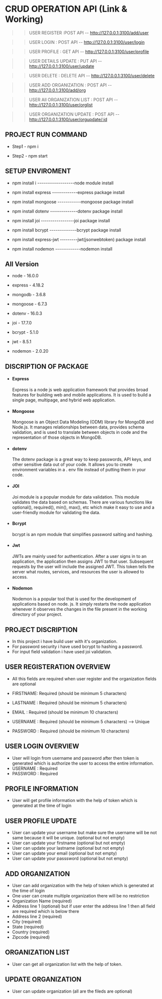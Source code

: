 # CRUD OPERATION API (Link & Working)

  >>USER REGISTER :POST API -- http://127.0.0.1:3100/add/user 
  
  >>USER LOGIN : POST API -- http://127.0.0.1:3100/user/login
  
  >>USER PROFILE : GET API -- http://127.0.0.1:3100/user/profile
  
  >>USER DETAILS UPDATE : PUT API -- http://127.0.0.1:3100/user/update 
  
  >>USER DELETE : DELETE API --  http://127.0.0.1:3100/user/delete

  >>USER ADD ORGANIZATION : POST API --  http://127.0.0.1:3100/add/org

  >>USER All ORGANIZATION LIST : POST API --  http://127.0.0.1:3100/user/orglist
  
  >>USER ORGANIZATION UPDATE : POST API --  http://127.0.0.1:3100/user/orgupdate/:id
   
## PROJECT RUN COMMAND
* Step1 - npm i

* Step2 - npm start

## SETUP ENVIROMENT
* npm install i -------------------node module install

* npm install express -------------express package install

* npm install mongoose ------------mongoose package install

* npm install dotenv --------------dotenv package install

* npm install joi -----------------joi package install

* npm install bcrypt --------------bcrypt package install

* npm install express-jwt ---------jwt(jsonwebtoken) package install

* npm install nodemon -------------nodemon install

## All Version 
* node     - 16.0.0

* express  - 4.18.2

* mongodb  - 3.6.8

* mongoose - 6.7.3

* dotenv   - 16.0.3

* joi      - 17.7.0

* bcrypt   - 5.1.0

* jwt      - 8.5.1

* nodemon  - 2.0.20

## DISCRIPTION OF PACKAGE

* #### Express
   Express is a node js web application framework that provides broad features for building web and mobile applications. It is used to build a       single page, multipage, and hybrid web application.

* #### Mongoose 
   Mongoose is an Object Data Modeling (ODM) library for MongoDB and Node.js. It manages relationships between data, provides schema validation, and is used to translate between objects in code and the representation of those objects in MongoDB.

* #### dotenv 
   The dotenv package is a great way to keep passwords, API keys, and other sensitive data out of your code. It allows you to create environment variables in a . env file instead of putting them in your code.

* #### JOI 
   Joi module is a popular module for data validation. This module validates the data based on schemas. There are various functions like optional(), required(), min(), max(), etc which make it easy to use and a user-friendly module for validating the data.

* #### Bcrypt
   bcrypt is an npm module that simplifies password salting and hashing.

* #### Jwt 
   JWTs are mainly used for authentication. After a user signs in to an application, the application then assigns JWT to that user. Subsequent requests by the user will include the assigned JWT. This token tells the server what routes, services, and resources the user is allowed to access.

* #### Nodemon 
   Nodemon is a popular tool that is used for the development of applications based on node. js. It simply restarts the node application whenever it observes the changes in the file present in the working directory of your project.

## PROJECT DISCRIPTION
* In this project i have build user with it's organization.
* For password security i have used bcrypt to hashing a password.
* For input field validation i have used joi validation.

## USER REGISTERATION OVERVIEW

* All this fields are required when user register and the organization fields are optional 

* FIRSTNAME: Required (should be minimum 5 characters)
* LASTNAME : Required (should be minimum 5 characters)
* EMAIL :    Required (should be minimum 10 characters)
* USERNAME : Required (should be minimum 5 characters) --> Unique
* PASSWORD : Required (should be minimum 10 characters)

## USER LOGIN OVERVIEW
* User will login from username and password after then token is generated which is authorize the user to access the entire information.
* USERNAME : Required 
* PASSWORD : Required 

## PROFILE INFORMATION
* User will get profile information with the help of token which is generated at the time of login

## USER PROFILE UPDATE
* User can update your username but make sure the username will be not same because it will be unique. (optional but not empty)
* User can update your firstname (optional but not empty)
* User can update your lastname  (optional but not empty)
* User can update your email     (optional but not empty)
* User can update your passsword (optional but not empty)

## ADD ORGANIZATION 
* User can add organization with the help of token which is generated at the time of login
* One user can create multiple organization there will be no restriction 
* Organization Name (required)
* Address line 1 (optional) but if user enter the address line 1 then all field are required which is below there
* Address line 2 (required)
* City (required)
* State (required)
* Country (required)
* Zipcode (required)

## ORGANIZATION LIST
* User can get all organization list with the help of token. 

## UPDATE ORGANIZATION
* User can update organization (all are the fileds are optional)